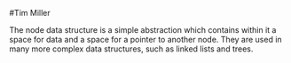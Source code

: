 #Tim Miller

The node data structure is a simple abstraction which contains within it
a space for data and a space for a pointer to another node. They are
used in many more complex data structures, such as linked lists and trees. 
